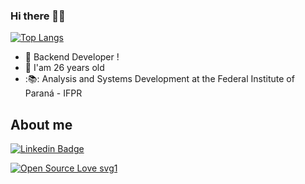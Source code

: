### Hi there 👋🚀

[![Top Langs](https://github-readme-stats.vercel.app/api/top-langs/?username=efigenioluiz&layout=compact&theme=dracula)](https://github.com/efigenioluiz/github-readme-stats) 


- 🚀    Backend Developer !
- 🌱	I'am 26 years old
- :📚:	Analysis and Systems Development at the Federal Institute of Paraná - IFPR

## About me

[![Linkedin Badge](https://img.shields.io/badge/LinkedIn-0077B5?style=for-the-badge&logo=linkedin&logoColor=white)](https://www.linkedin.com/in/efigenioluiztads/)

[![Open Source Love svg1](https://badges.frapsoft.com/os/v1/open-source.svg?v=103)](https://github.com/ellerbrock/open-source-badges/)
